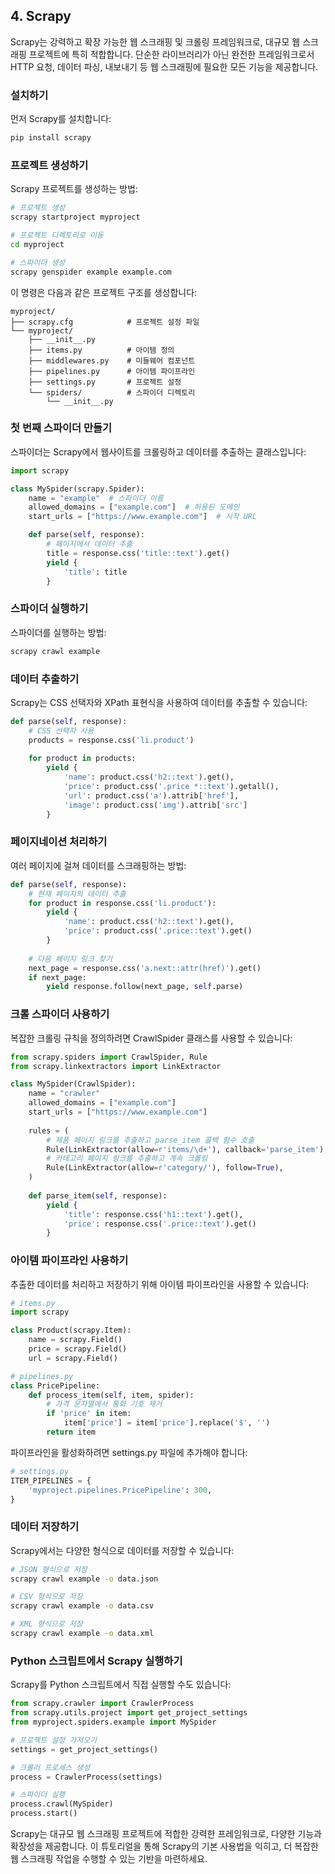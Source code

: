 ## 4. Scrapy

Scrapy는 강력하고 확장 가능한 웹 스크래핑 및 크롤링 프레임워크로, 대규모 웹 스크래핑 프로젝트에 특히 적합합니다. 단순한 라이브러리가 아닌 완전한 프레임워크로서 HTTP 요청, 데이터 파싱, 내보내기 등 웹 스크래핑에 필요한 모든 기능을 제공합니다.

### 설치하기

먼저 Scrapy를 설치합니다:

```bash
pip install scrapy
```


### 프로젝트 생성하기

Scrapy 프로젝트를 생성하는 방법:

```bash
# 프로젝트 생성
scrapy startproject myproject

# 프로젝트 디렉토리로 이동
cd myproject

# 스파이더 생성
scrapy genspider example example.com
```

이 명령은 다음과 같은 프로젝트 구조를 생성합니다:

```
myproject/
├── scrapy.cfg            # 프로젝트 설정 파일
└── myproject/
    ├── __init__.py
    ├── items.py          # 아이템 정의
    ├── middlewares.py    # 미들웨어 컴포넌트
    ├── pipelines.py      # 아이템 파이프라인
    ├── settings.py       # 프로젝트 설정
    └── spiders/          # 스파이더 디렉토리
        └── __init__.py
```


### 첫 번째 스파이더 만들기

스파이더는 Scrapy에서 웹사이트를 크롤링하고 데이터를 추출하는 클래스입니다:

```python
import scrapy

class MySpider(scrapy.Spider):
    name = "example"  # 스파이더 이름
    allowed_domains = ["example.com"]  # 허용된 도메인
    start_urls = ["https://www.example.com"]  # 시작 URL

    def parse(self, response):
        # 페이지에서 데이터 추출
        title = response.css('title::text').get()
        yield {
            'title': title
        }
```


### 스파이더 실행하기

스파이더를 실행하는 방법:

```bash
scrapy crawl example
```


### 데이터 추출하기

Scrapy는 CSS 선택자와 XPath 표현식을 사용하여 데이터를 추출할 수 있습니다:

```python
def parse(self, response):
    # CSS 선택자 사용
    products = response.css('li.product')
    
    for product in products:
        yield {
            'name': product.css('h2::text').get(),
            'price': product.css('.price *::text').getall(),
            'url': product.css('a').attrib['href'],
            'image': product.css('img').attrib['src']
        }
```


### 페이지네이션 처리하기

여러 페이지에 걸쳐 데이터를 스크래핑하는 방법:

```python
def parse(self, response):
    # 현재 페이지의 데이터 추출
    for product in response.css('li.product'):
        yield {
            'name': product.css('h2::text').get(),
            'price': product.css('.price::text').get()
        }
    
    # 다음 페이지 링크 찾기
    next_page = response.css('a.next::attr(href)').get()
    if next_page:
        yield response.follow(next_page, self.parse)
```


### 크롤 스파이더 사용하기

복잡한 크롤링 규칙을 정의하려면 CrawlSpider 클래스를 사용할 수 있습니다:

```python
from scrapy.spiders import CrawlSpider, Rule
from scrapy.linkextractors import LinkExtractor

class MySpider(CrawlSpider):
    name = "crawler"
    allowed_domains = ["example.com"]
    start_urls = ["https://www.example.com"]
    
    rules = (
        # 제품 페이지 링크를 추출하고 parse_item 콜백 함수 호출
        Rule(LinkExtractor(allow=r'items/\d+'), callback='parse_item'),
        # 카테고리 페이지 링크를 추출하고 계속 크롤링
        Rule(LinkExtractor(allow=r'category/'), follow=True),
    )
    
    def parse_item(self, response):
        yield {
            'title': response.css('h1::text').get(),
            'price': response.css('.price::text').get()
        }
```


### 아이템 파이프라인 사용하기

추출한 데이터를 처리하고 저장하기 위해 아이템 파이프라인을 사용할 수 있습니다:

```python
# items.py
import scrapy

class Product(scrapy.Item):
    name = scrapy.Field()
    price = scrapy.Field()
    url = scrapy.Field()

# pipelines.py
class PricePipeline:
    def process_item(self, item, spider):
        # 가격 문자열에서 통화 기호 제거
        if 'price' in item:
            item['price'] = item['price'].replace('$', '')
        return item
```

파이프라인을 활성화하려면 settings.py 파일에 추가해야 합니다:

```python
# settings.py
ITEM_PIPELINES = {
    'myproject.pipelines.PricePipeline': 300,
}
```


### 데이터 저장하기

Scrapy에서는 다양한 형식으로 데이터를 저장할 수 있습니다:

```bash
# JSON 형식으로 저장
scrapy crawl example -o data.json

# CSV 형식으로 저장
scrapy crawl example -o data.csv

# XML 형식으로 저장
scrapy crawl example -o data.xml
```


### Python 스크립트에서 Scrapy 실행하기

Scrapy를 Python 스크립트에서 직접 실행할 수도 있습니다:

```python
from scrapy.crawler import CrawlerProcess
from scrapy.utils.project import get_project_settings
from myproject.spiders.example import MySpider

# 프로젝트 설정 가져오기
settings = get_project_settings()

# 크롤러 프로세스 생성
process = CrawlerProcess(settings)

# 스파이더 실행
process.crawl(MySpider)
process.start()
```

Scrapy는 대규모 웹 스크래핑 프로젝트에 적합한 강력한 프레임워크로, 다양한 기능과 확장성을 제공합니다. 이 튜토리얼을 통해 Scrapy의 기본 사용법을 익히고, 더 복잡한 웹 스크래핑 작업을 수행할 수 있는 기반을 마련하세요.
